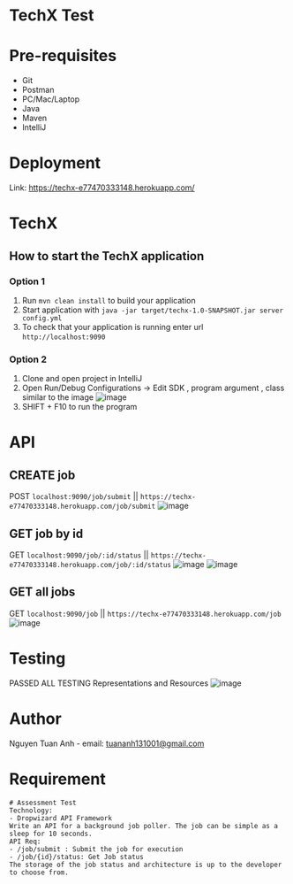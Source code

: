 # TechX Test
# Pre-requisites
- Git
- Postman
- PC/Mac/Laptop
- Java
- Maven
- IntelliJ
# Deployment

Link: https://techx-e77470333148.herokuapp.com/

# TechX

How to start the TechX application
---
### Option 1
1. Run `mvn clean install` to build your application
1. Start application with `java -jar target/techx-1.0-SNAPSHOT.jar server config.yml`
1. To check that your application is running enter url `http://localhost:9090`
### Option 2 
1. Clone and open project in IntelliJ
2. Open Run/Debug Configurations -> Edit SDK , program argument , class similar to the image
![image](https://github.com/malliaw2808/TechX/assets/13903635/64b67a81-c420-4769-b481-6f0eb4fc50ce)
3. SHIFT + F10 to run the program

# API

## CREATE job

POST `localhost:9090/job/submit` ||  `https://techx-e77470333148.herokuapp.com/job/submit`
![image](https://github.com/malliaw2808/TechX/assets/13903635/4ec660e8-ec3b-4426-91c9-4194e1e343f5)

## GET job by id 
GET `localhost:9090/job/:id/status` || `https://techx-e77470333148.herokuapp.com/job/:id/status`
![image](https://github.com/malliaw2808/TechX/assets/13903635/5e26b82b-f650-416f-bf4e-3092cc77d424)
![image](https://github.com/malliaw2808/TechX/assets/13903635/28d3c841-f6ca-42be-8404-daa9510eba16)


## GET all jobs
GET `localhost:9090/job` || `https://techx-e77470333148.herokuapp.com/job`
![image](https://github.com/malliaw2808/TechX/assets/13903635/67354f16-25a7-458e-a170-75a2a3ef29c4)

# Testing

PASSED ALL TESTING Representations and Resources
![image](https://github.com/malliaw2808/TechX/assets/67695658/053182be-668a-4c3e-b0ce-58c782a849f7)

# Author
Nguyen Tuan Anh - email: tuananh131001@gmail.com

# Requirement
```
# Assessment Test
Technology:
- Dropwizard API Framework
Write an API for a background job poller. The job can be simple as a sleep for 10 seconds.
API Req:
- /job/submit : Submit the job for execution
- /job/{id}/status: Get Job status
The storage of the job status and architecture is up to the developer to choose from.
```
